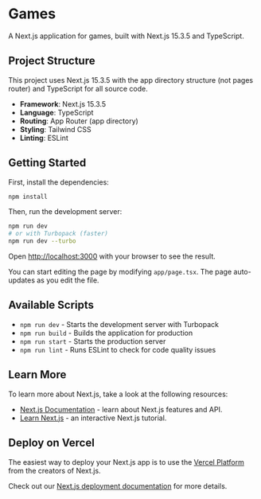 # Games

A Next.js application for games, built with Next.js 15.3.5 and TypeScript.

## Project Structure

This project uses Next.js 15.3.5 with the app directory structure (not pages router) and TypeScript for all source code.

- **Framework**: Next.js 15.3.5
- **Language**: TypeScript
- **Routing**: App Router (app directory)
- **Styling**: Tailwind CSS
- **Linting**: ESLint

## Getting Started

First, install the dependencies:

```bash
npm install
```

Then, run the development server:

```bash
npm run dev
# or with Turbopack (faster)
npm run dev --turbo
```

Open [http://localhost:3000](http://localhost:3000) with your browser to see the result.

You can start editing the page by modifying `app/page.tsx`. The page auto-updates as you edit the file.

## Available Scripts

- `npm run dev` - Starts the development server with Turbopack
- `npm run build` - Builds the application for production
- `npm run start` - Starts the production server
- `npm run lint` - Runs ESLint to check for code quality issues

## Learn More

To learn more about Next.js, take a look at the following resources:

- [Next.js Documentation](https://nextjs.org/docs) - learn about Next.js features and API.
- [Learn Next.js](https://nextjs.org/learn) - an interactive Next.js tutorial.

## Deploy on Vercel

The easiest way to deploy your Next.js app is to use the [Vercel Platform](https://vercel.com/new?utm_medium=default-template&filter=next.js&utm_source=create-next-app&utm_campaign=create-next-app-readme) from the creators of Next.js.

Check out our [Next.js deployment documentation](https://nextjs.org/docs/app/building-your-application/deploying) for more details.
